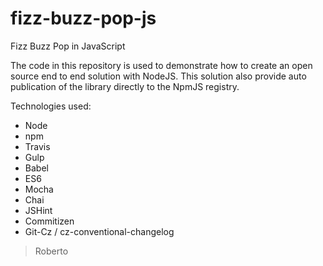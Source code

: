 # fizz-buzz-pop-js

Fizz Buzz Pop in JavaScript

The code in this repository is used to demonstrate how to create an open source end to end solution with NodeJS.
This solution also provide auto publication of the library directly to the NpmJS registry.

Technologies used:

- Node
- npm
- Travis
- Gulp
- Babel
- ES6
- Mocha
- Chai
- JSHint
- Commitizen
- Git-Cz / cz-conventional-changelog

> Roberto
